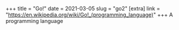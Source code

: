 +++
title = "Go!"
date = 2021-03-05
slug = "go2"
[extra]
link = "https://en.wikipedia.org/wiki/Go!_(programming_language)"
+++
A programming language

